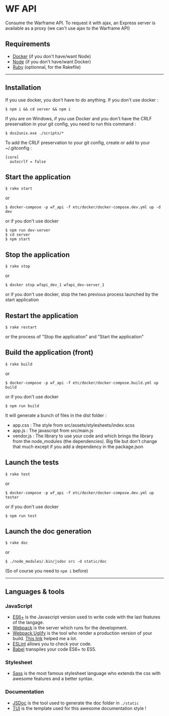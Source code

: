 # WF API

Consume the Warframe API. To request it with ajax, an Express server is available as a proxy (we can't use ajax to the Warframe API)

## Requirements

- [Docker](https://www.docker.com/get-docker) (if you don't have/want Node)
- [Node](https://nodejs.org/en/) (if you don't have/want Docker)
- [Ruby](https://www.ruby-lang.org/fr/downloads/) (optionnal, for the Rakefile)

---

## Installation

If you use docker, you don't have to do anything.
If you don't use docker :

    $ npm i && cd server && npm i

If you are on Windows, if you use Docker and you don't have the CRLF preservation in your git config, you need to run this command :

    $ dos2unix.exe ./scripts/*

To add the CRLF preservation to your git config, create or add to your ~/.gitconfig :

    [core]
	  autocrlf = false

## Start the application

    $ rake start

or

    $ docker-compose -p wf_api -f etc/docker/docker-compose.dev.yml up -d dev

or if you don't use docker
    
    $ npm run dev-server
    $ cd server
    $ npm start

## Stop the application

    $ rake stop

or

    $ docker stop wfapi_dev_1 wfapi_dev-server_1

or if you don't use docker, stop the two previous process launched by the start application

## Restart the application

    $ rake restart

or the process of "Stop the application" and "Start the application"

## Build the application (front)

    $ rake build

or

    $ docker-compose -p wf_api -f etc/docker/docker-compose.build.yml up build

or if you don't use docker
    
    $ npm run build

It will generate a bunch of files in the dist folder :
- app.css : The style from src/assets/stylesheets/index.scss
- app.js : The javascript from src/main.js
- vendor.js : The library to use your code and which brings the library from the node_modules (the dependencies). Big file but don't change that much except if you add a dependency in the package.json

## Launch the tests 

    $ rake test

or

    $ docker-compose -p wf_api -f etc/docker/docker-compose.dev.yml up tester

or if you don't use docker

    $ npm run test

## Launch the doc generation 

    $ rake doc

or

    $ ./node_modules/.bin/jsdoc src -d static/doc

(So of course you need to `npm i` before)

---

## Languages & tools

### JavaScript

- [ES6+](es6-features.org) is the Javascript version used to write code with the last features of the langage.
- [Webpack](https://webpack.js.org/concepts/) is the server which runs for the development.
- [Webpack Uglify](https://www.npmjs.com/package/uglifyjs-webpack-plugin) is the tool who render a production version of your build. [This link](https://stackoverflow.com/questions/42375468/uglify-syntaxerror-unexpected-token-punc) helped me a lot.
- [ESLint](https://eslint.org/) allows you to check your code.
- [Babel](https://babeljs.io/) transpiles your code ES6+ to ES5.

### Stylesheet

- [Sass](http://sass-lang.com/) is the most famous stylesheet language who extends the css with awesome features and a better syntax.

### Documentation

- [JSDoc](https://github.com/jsdoc3/jsdoc) is the tool used to generate the doc folder in `./static`
- [TUI](https://github.com/nhnent/tui.jsdoc-template) is the template used for this awesome documentation style !

